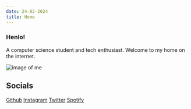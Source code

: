 ```yaml
---
date: 24-02-2024
title: Home
---
```


### Henlo!
A computer science student and tech enthusiast. Welcome to my home on the internet.

![image of me](https://i.imgur.com/sZRao4r.png)

## Socials

[Github](https://github.com/bwaklog) [Instagram](https://instagram.com/adi.hegdee) [Twitter](https://twitter.com/bwaklog) [Spotify](https://open.spotify.com/user/w9vdz11v5ijqerslglni37qmk?si=013aab2a77bd430e)